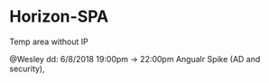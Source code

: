 # Horizon-SPA
Temp area without IP 


@Wesley 
dd: 6/8/2018 19:00pm -> 22:00pm Angualr Spike (AD and security),
